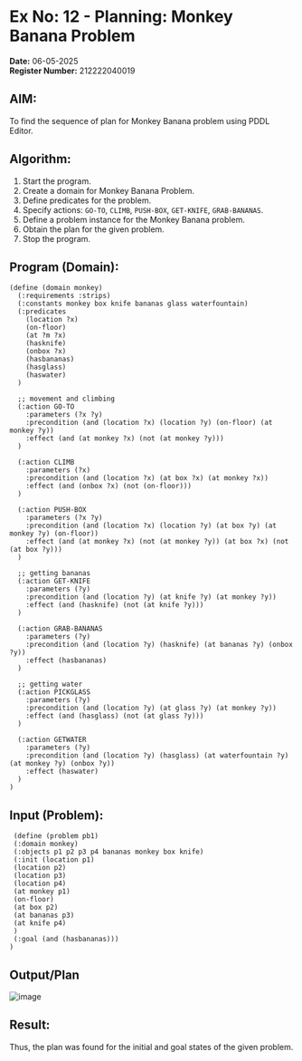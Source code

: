 # Ex No: 12 - Planning: Monkey Banana Problem  

**Date:** 06-05-2025  
**Register Number:** 212222040019

## AIM: 
To find the sequence of plan for Monkey Banana problem using PDDL Editor.

## Algorithm:
1. Start the program.  
2. Create a domain for Monkey Banana Problem.  
3. Define predicates for the problem.  
4. Specify actions: `GO-TO`, `CLIMB`, `PUSH-BOX`, `GET-KNIFE`, `GRAB-BANANAS`.  
5. Define a problem instance for the Monkey Banana problem.  
6. Obtain the plan for the given problem.  
7. Stop the program.

## Program (Domain):
```pddl
(define (domain monkey)
  (:requirements :strips)
  (:constants monkey box knife bananas glass waterfountain)
  (:predicates 
    (location ?x)
    (on-floor)
    (at ?m ?x)
    (hasknife)
    (onbox ?x)
    (hasbananas)
    (hasglass)
    (haswater)
  )
  
  ;; movement and climbing
  (:action GO-TO
    :parameters (?x ?y)
    :precondition (and (location ?x) (location ?y) (on-floor) (at monkey ?y))
    :effect (and (at monkey ?x) (not (at monkey ?y)))
  )
  
  (:action CLIMB
    :parameters (?x)
    :precondition (and (location ?x) (at box ?x) (at monkey ?x))
    :effect (and (onbox ?x) (not (on-floor)))
  )
  
  (:action PUSH-BOX
    :parameters (?x ?y)
    :precondition (and (location ?x) (location ?y) (at box ?y) (at monkey ?y) (on-floor))
    :effect (and (at monkey ?x) (not (at monkey ?y)) (at box ?x) (not (at box ?y)))
  )
  
  ;; getting bananas
  (:action GET-KNIFE
    :parameters (?y)
    :precondition (and (location ?y) (at knife ?y) (at monkey ?y))
    :effect (and (hasknife) (not (at knife ?y)))
  )
  
  (:action GRAB-BANANAS
    :parameters (?y)
    :precondition (and (location ?y) (hasknife) (at bananas ?y) (onbox ?y))
    :effect (hasbananas)
  )
  
  ;; getting water
  (:action PICKGLASS
    :parameters (?y)
    :precondition (and (location ?y) (at glass ?y) (at monkey ?y))
    :effect (and (hasglass) (not (at glass ?y)))
  )
  
  (:action GETWATER
    :parameters (?y)
    :precondition (and (location ?y) (hasglass) (at waterfountain ?y) (at monkey ?y) (onbox ?y))
    :effect (haswater)
  )
)
```

## Input (Problem):
```pddl
 (define (problem pb1)
 (:domain monkey)
 (:objects p1 p2 p3 p4 bananas monkey box knife)
 (:init (location p1)
 (location p2)
 (location p3)
 (location p4)
 (at monkey p1)
 (on-floor)
 (at box p2)
 (at bananas p3)
 (at knife p4)
 )
 (:goal (and (hasbananas)))
)
```

## Output/Plan
![image](https://github.com/user-attachments/assets/d190b060-60af-450d-84da-ce37a6f356a3)

## Result:
Thus, the plan was found for the initial and goal states of the given problem.
